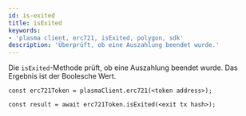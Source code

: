 ```yaml
---
id: is-exited
title: isExited
keywords:
- 'plasma client, erc721, isExited, polygon, sdk'
description: 'Überprüft, ob eine Auszahlung beendet wurde.'
---
```


Die `isExited`-Methode prüft, ob eine Auszahlung beendet wurde. Das Ergebnis ist der Boolesche Wert.

```
const erc721Token = plasmaClient.erc721(<token address>);

const result = await erc721Token.isExited(<exit tx hash>);

```

